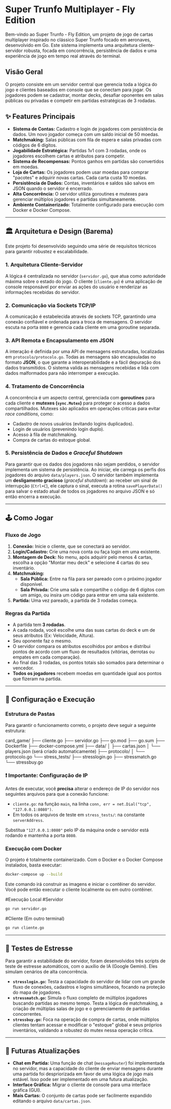# Super Trunfo Multiplayer - Fly Edition

Bem-vindo ao Super Trunfo - Fly Edition, um projeto de jogo de cartas multiplayer inspirado no clássico Super Trunfo focado em aeronaves, desenvolvido em Go. Este sistema implementa uma arquitetura cliente-servidor robusta, focada em concorrência, persistência de dados e uma experiência de jogo em tempo real através do terminal.

## Visão Geral

O projeto consiste em um servidor central que gerencia toda a lógica do jogo e clientes baseados em console que se conectam para jogar. Os jogadores podem se cadastrar, montar decks, desafiar oponentes em salas públicas ou privadas e competir em partidas estratégicas de 3 rodadas.

## ✨ Features Principais

-   **Sistema de Contas:** Cadastro e login de jogadores com persistência de dados. Um novo jogador começa com um saldo inicial de 50 moedas.
-   **Matchmaking:** Salas públicas com fila de espera e salas privadas com códigos de 6 dígitos.
-   **Jogabilidade Estratégica:** Partidas 1v1 com 3 rodadas, onde os jogadores escolhem cartas e atributos para competir.
-   **Sistema de Recompensas:** Pontos ganhos em partidas são convertidos em moedas.
-   **Loja de Cartas:** Os jogadores podem usar moedas para comprar "pacotes" e adquirir novas cartas. Cada carta custa 10 moedas.
-   **Persistência de Dados:** Contas, inventários e saldos são salvos em JSON quando o servidor é encerrado.
-   **Alta Concorrência:** O servidor utiliza goroutines e mutexes para gerenciar múltiplos jogadores e partidas simultaneamente.
-   **Ambiente Containerizado:** Totalmente configurado para execução com Docker e Docker Compose.

---

## 🏛️ Arquitetura e Design (Barema)

Este projeto foi desenvolvido seguindo uma série de requisitos técnicos para garantir robustez e escalabilidade.

### 1. Arquitetura Cliente-Servidor

A lógica é centralizada no servidor (`servidor.go`), que atua como autoridade máxima sobre o estado do jogo. O cliente (`cliente.go`) é uma aplicação de console responsável por enviar as ações do usuário e renderizar as informações recebidas do servidor.

### 2. Comunicação via Sockets TCP/IP

A comunicação é estabelecida através de sockets TCP, garantindo uma conexão confiável e ordenada para a troca de mensagens. O servidor escuta na porta `8080` e gerencia cada cliente em uma goroutine separada.

### 3. API Remota e Encapsulamento em JSON

A interação é definida por uma API de mensagens estruturadas, localizadas em `protocolo/protocolo.go`. Todas as mensagens são encapsuladas no formato **JSON**, o que garante a interoperabilidade e a fácil depuração dos dados transmitidos. O sistema valida as mensagens recebidas e lida com dados malformados para não interromper a execução.

### 4. Tratamento de Concorrência

A concorrência é um aspecto central, gerenciada com **goroutines** para cada cliente e **mutexes (`sync.Mutex`)** para proteger o acesso a dados compartilhados. Mutexes são aplicados em operações críticas para evitar *race conditions*, como:
-   Cadastro de novos usuários (evitando logins duplicados).
-   Login de usuários (prevenindo login duplo).
-   Acesso à fila de matchmaking.
-   Compra de cartas do estoque global.

### 5. Persistência de Dados e *Graceful Shutdown*

Para garantir que os dados dos jogadores não sejam perdidos, o servidor implementa um sistema de persistência. Ao iniciar, ele carrega os perfis dos jogadores do arquivo `data/players.json`. O servidor também implementa um **desligamento gracioso** (*graceful shutdown*): ao receber um sinal de interrupção (`Ctrl+C`), ele captura o sinal, executa a rotina `savePlayerData()` para salvar o estado atual de todos os jogadores no arquivo JSON e só então encerra a execução.

---

## 🕹️ Como Jogar

### Fluxo de Jogo

1.  **Conexão:** Inicie o cliente, que se conectará ao servidor.
2.  **Login/Cadastro:** Crie uma nova conta ou faça login em uma existente.
3.  **Montagem de Deck:** No menu, após adquirir pelo menos 4 cartas, escolha a opção "Montar meu deck" e selecione 4 cartas do seu inventário.
4.  **Matchmaking:**
    -   **Sala Pública:** Entre na fila para ser pareado com o próximo jogador disponível.
    -   **Sala Privada:** Crie uma sala e compartilhe o código de 6 dígitos com um amigo, ou insira um código para entrar em uma sala existente.
5.  **Partida:** Uma vez pareado, a partida de 3 rodadas começa.

### Regras da Partida

-   A partida tem **3 rodadas**.
-   A cada rodada, você escolhe uma das suas cartas do deck e um de seus atributos (Ex: Velocidade, Altura).
-   Seu oponente faz o mesmo.
-   O servidor compara os atributos escolhidos por ambos e distribui pontos de acordo com um fluxo de resultados (vitórias, derrotas ou empates em cada comparação).
-   Ao final das 3 rodadas, os pontos totais são somados para determinar o vencedor.
-   **Todos os jogadores** recebem moedas em quantidade igual aos pontos que fizeram na partida.

---

## 🔧 Configuração e Execução

### Estrutura de Pastas

Para garantir o funcionamento correto, o projeto deve seguir a seguinte estrutura:

card_game/
├── cliente.go
├── servidor.go
├── go.mod
├── go.sum
├── Dockerfile
├── docker-compose.yml
├── data/
│   ├── cartas.json
│   └── players.json (será criado automaticamente)
├── protocolo/
│   └── protocolo.go
└── stress_tests/
├── stresslogin.go
├── stressmatch.go
└── stressbuy.go

### ❗ Importante: Configuração de IP

Antes de executar, você **precisa** alterar o endereço de IP do servidor nos seguintes arquivos para que a conexão funcione:
-   `cliente.go`: na função `main`, na linha `conn, err = net.Dial("tcp", "127.0.0.1:8080")`.
-   Em todos os arquivos de teste em `stress_tests/`: na constante `serverAddress`.

Substitua `"127.0.0.1:8080"` pelo IP da máquina onde o servidor está rodando e mantenha a porta `8080`.

### Execução com Docker

O projeto é totalmente containerizado. Com o Docker e o Docker Compose instalados, basta executar:

```bash
docker-compose up --build
```
Este comando irá construir as imagens e iniciar o contêiner do servidor. Você pode então executar o cliente localmente ou em outro contêiner.

#Execução Local
#Servidor
```bash
go run servidor.go
```
#Cliente (Em outro terminal)
```bash
go run cliente.go
```
---

## 🧪 Testes de Estresse

Para garantir a estabilidade do servidor, foram desenvolvidos três scripts de teste de estresse automáticos, com o auxílio de IA (Google Gemini). Eles simulam cenários de alta concorrência.

-   **`stresslogin.go`:** Testa a capacidade do servidor de lidar com um grande fluxo de conexões, cadastros e logins simultâneos, focando na proteção do mapa de jogadores.
-   **`stressmatch.go`:** Simula o fluxo completo de múltiplos jogadores buscando partidas ao mesmo tempo. Testa a lógica de matchmaking, a criação de múltiplas salas de jogo e o gerenciamento de partidas concorrentes.
-   **`stressbuy.go`:** Foca na operação de compra de cartas, onde múltiplos clientes tentam acessar e modificar o "estoque" global e seus próprios inventários, validando a robustez do mutex nessa operação crítica.

---

## 🚀 Futuras Atualizações

-   **Chat em Partida:** Uma função de chat (`messageRouter`) foi implementada no servidor, mas a capacidade do cliente de enviar mensagens durante uma partida foi despriorizada em favor de uma lógica de jogo mais estável. Isso pode ser implementado em uma futura atualização.
-   **Interface Gráfica:** Migrar o cliente de console para uma interface gráfica (GUI).
-   **Mais Cartas:** O conjunto de cartas pode ser facilmente expandido editando o arquivo `data/cartas.json`.
